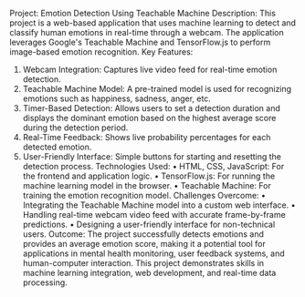Project: Emotion Detection Using Teachable Machine
Description:
This project is a web-based application that uses machine learning to detect and classify human emotions in real-time through a webcam. The application leverages Google's Teachable Machine and TensorFlow.js to perform image-based emotion recognition.
Key Features:
1.	Webcam Integration: Captures live video feed for real-time emotion detection.
2.	Teachable Machine Model: A pre-trained model is used for recognizing emotions such as happiness, sadness, anger, etc.
3.	Timer-Based Detection: Allows users to set a detection duration and displays the dominant emotion based on the highest average score during the detection period.
4.	Real-Time Feedback: Shows live probability percentages for each detected emotion.
5.	User-Friendly Interface: Simple buttons for starting and resetting the detection process.
Technologies Used:
•	HTML, CSS, JavaScript: For the frontend and application logic.
•	TensorFlow.js: For running the machine learning model in the browser.
•	Teachable Machine: For training the emotion recognition model.
Challenges Overcome:
•	Integrating the Teachable Machine model into a custom web interface.
•	Handling real-time webcam video feed with accurate frame-by-frame predictions.
•	Designing a user-friendly interface for non-technical users.
Outcome:
The project successfully detects emotions and provides an average emotion score, making it a potential tool for applications in mental health monitoring, user feedback systems, and human-computer interaction.
This project demonstrates skills in machine learning integration, web development, and real-time data processing.

